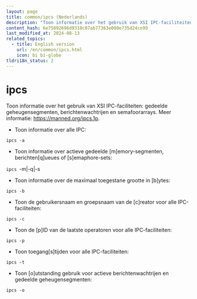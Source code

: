 ```yaml
---
layout: page
title: common/ipcs (Nederlands)
description: "Toon informatie over het gebruik van XSI IPC-faciliteiten: gedeelde geheugensegmenten, berichtenwachtrijen en semafoorarrays."
content_hash: 6e75892696d9310c07ab77363e000e735d24ce99
last_modified_at: 2024-08-13
related_topics:
  - title: English version
    url: /en/common/ipcs.html
    icon: bi bi-globe
tldri18n_status: 2
---
```

# ipcs

Toon informatie over het gebruik van XSI IPC-faciliteiten: gedeelde geheugensegmenten, berichtenwachtrijen en semafoorarrays.
Meer informatie: <https://manned.org/ipcs.1p>.

- Toon informatie over alle IPC:

`ipcs -a`

- Toon informatie over actieve gedeelde [m]emory-segmenten, berichten[q]ueues of [s]emaphore-sets:

`ipcs `<span class="tldr-var badge badge-pill bg-dark-lm bg-white-dm text-white-lm text-dark-dm font-weight-bold">-m|-q|-s</span>

- Toon informatie over de maximaal toegestane grootte in [b]ytes:

`ipcs -b`

- Toon de gebruikersnaam en groepsnaam van de [c]reator voor alle IPC-faciliteiten:

`ipcs -c`

- Toon de [p]ID van de laatste operatoren voor alle IPC-faciliteiten:

`ipcs -p`

- Toon toegang[s]tijden voor alle IPC-faciliteiten:

`ipcs -t`

- Toon [o]utstanding gebruik voor actieve berichtenwachtrijen en gedeelde geheugensegmenten:

`ipcs -o`
